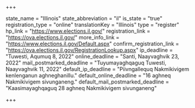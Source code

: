 +++

state_name = "Illinois"
state_abbreviation = "il"
is_state = "true"
registration_type = "online"
translationKey = "Illinois"
type = "register"
hp_link = "https://www.elections.il.gov/"
registration_link = "https://ova.elections.il.gov/"
more_info_link = "https://www.elections.il.gov/Default.aspx"
confirm_registration_link = "https://ova.elections.il.gov/RegistrationLookup.aspx"
ip_deadline = "Tuwesti, Aqumuq 8, 2022"
online_deadline = "Santi, Naayvaghvik 23, 2022"
mail_postmarked_deadline = "Tuyumayaghqaguq Tuwesti, Naayvaghvik 11, 2022"
default_ip_deadline = "Piivngallequq Nakmikivigem kenlenganun aghneghanillu."
default_online_deadline = "16 aghneq Nakmikivigem sivunganeng."
default_mail_postmarked_deadline = "Kaasimayaghqaguq 28 aghneq Nakmikivigem sivunganeng"

+++